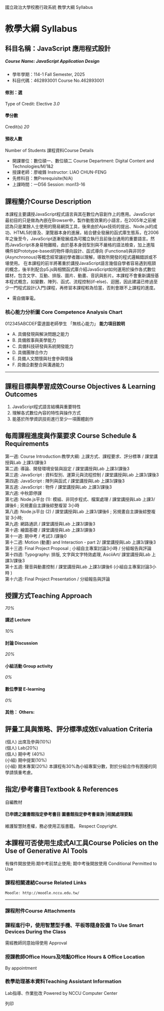 國立政治大學校務行政系統 教學大綱 Syllabus
# 教學大綱 Syllabus
##  科目名稱：JavaScript 應用程式設計
#####  Course Name: JavaScript Application Design
  * 學年學期：114-1 Fall Semester, 2025 
  * 科目代碼：462893001 Course No.462893001


#### 修別：選
Type of Credit: Elective 
_3.0_
#### 學分數
Credit(s)
_20_
#### 預收人數
Number of Students
課程資料Course Details
  * 開課單位：數位碩一、數位碩二 Course Department: Digital Content and Technologies/M/1&2 
  * 授課老師：廖峻鋒 Instructor: LIAO CHUN-FENG 
  * 先修科目：無Prerequisite(N/A)
  * 上課時間：一D56 Session: mon13-16 


##  課程簡介Course Description
本課程主要講授JavaScript程式語言與其在數位內容創作上的應用。JavaScript最初目的只是做為內嵌在Browser中，製作動態效果的小語言，在2005年之前被認為只是業餘人士使用的簡易網頁工具，後來由於Ajax技術的提出、Node.js的成功、HTML5的普及、瀏覽器本身的進展，結合健全發展的函式庫生態系，在2006年之後至今，JavaScript逐漸發展成為可獨立執行且前後台通用的重要語言。然而JavaScript本身易物難精，由於基本身弱型別與不嚴格的語法檢查，加上進階構件如Prototype-based的物件導向設計、函式導向 (Functional)與非同步 (Asynchronous)等概念經常讓初學者難以理解，導致所開發的程式邏輯錯誤或不堪使用。
在本課程的前半將著重於講授JavaScript語言幾個自學者容易遇到瓶頸的概念，後半則配合p5.js與相關函式庫介紹JavaScript如何運用於操作各式數位媒材，包含文字、互動、排版、圖片、動畫、音訊與影片。本課程不會重新講授基本程式概念，如變數、陣列、函式、流程控制(if-else)、迴圈，因此建議已修過至少一門程式設計(入門)課程，再修習本課程較為恰當，否則會跟不上課程的進度。
* 需自備筆電。
###  核心能力分析圖 Core Competence Analysis Chart
012345ABCDEF雷達圖老師學生
「無核心能力」 
**能力項目說明**
  * A. 具備發現與解決問題之能力
  * B. 具備敘事與美學能力
  * C. 具備科技研發與系統開發能力
  * D. 具備團隊合作力
  * E. 具備人文關懷與社會參與情操
  * F. 具備企劃整合與溝通能力


* * *
##  課程目標與學習成效Course Objectives & Learning Outcomes 
1. JavaScript程式語言結構與重要特性  
2. 理解各式數位內容的特性與操作方式  
3. 能基於所學資訊技術進行至少一項團體創作
##  每周課程進度與作業要求 Course Schedule & Requirements
第一週: Course Introduction:教學大綱: 上課方式、課程要求、評分標準 / 課堂講授與Lab 上課3/課後3   
第二週: 導論、開發環境安裝與設定 / 課堂講授與Lab 上課3/課後3   
第三週: JavaScript : 資料型別、運算元與流程控制 / 課堂講授與Lab 上課3/課後3  
第四週: JavaScript : 陣列與函式 / 課堂講授與Lab 上課3/課後3   
第五週: JavaScript : 物件 / 課堂講授與Lab 上課3/課後3  
第六週: 中秋節停課  
第七週: Node.js平台 (1): 模組、非同步程式、檔案處理 / 課堂講授與Lab 上課3/課後6 ; 另規畫自主課後綜整複習 3小時   
第八週: Node.js平台 (2) / 課堂講授與Lab 上課3/課後6 ; 另規畫自主課後綜整複習 3小時;  
第九週: 網路通訊 / 課堂講授與Lab 上課3/課後3   
第十週: 繪圖基礎 / 課堂講授與Lab 上課3/課後3  
第十一週: 期中考 / 考試3 /課後0  
第十二週: Motion (動畫) and Interaction - part 2/ 課堂講授與Lab 上課3/課後3   
第十三週: Final Project Proposal ; 小組自主專案討論3小時 / 分組報告與評論   
第十四週: Typography: 排版, 文字與文字特效處理, AsciiArt/ 課堂講授與Lab 上課3/課後3   
第十五週: 聲音與動畫控制 / 課堂講授與Lab 上課3/課後6 (小組自主專案討論3小時 )  
第十六週: Final Project Presentation / 分組報告與評論
##  授課方式Teaching Approach
_70%_
####  講述 Lecture
_10%_
####  討論 Discussion
_20%_
####  小組活動 Group activity
_0%_
####  數位學習 E-learning
_0%_
####  其他： Others:
##  評量工具與策略、評分標準成效Evaluation Criteria
(個人) 出席及參與(10%)   
(個人) Lab(20%)   
(個人) 期中考 (40%)   
(小組) 期中提案(10%)   
(小組) 期末專案(20%)
本課程有30%為小組專案分數，對於分組合作有困擾的同學請慎重考慮。
##  指定/參考書目Textbook & References
自編教材
####  已申請之圖書館指定參考書目  圖書館指定參考書查詢 |相關處理要點
維護智慧財產權，務必使用正版書籍。 Respect Copyright.
##  本課程可否使用生成式AI工具Course Policies on the Use of Generative AI Tools
有條件開放使用:期中考前禁止使用; 期中考後開放使用 Conditional Permitted to Use 
###  課程相關連結Course Related Links
```
Moodle: http://moodle.nccu.edu.tw/

```

* * *
###  課程附件Course Attachments
###  課程進行中，使用智慧型手機、平板等隨身設備 To Use Smart Devices During the Class
需經教師同意始得使用  Approval
###  授課教師Office Hours及地點Office Hours & Office Location
By appointment
###  教學助理基本資料Teaching Assistant Information
Lab指導、作業批改
Powered by NCCU Computer Center
  
列印
